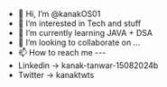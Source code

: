 - 👋 Hi, I’m @kanakOS01
- 👀 I’m interested in Tech and stuff
- 🌱 I’m currently learning JAVA + DSA
- 💞️ I’m looking to collaborate on ...
- 📫 How to reach me ---
- Linkedin -> kanak-tanwar-15082024b
- Twitter -> kanaktwts

<!---
kanakOS01/kanakOS01 is a ✨ special ✨ repository because its `README.md` (this file) appears on your GitHub profile.
You can click the Preview link to take a look at your changes.
--->
